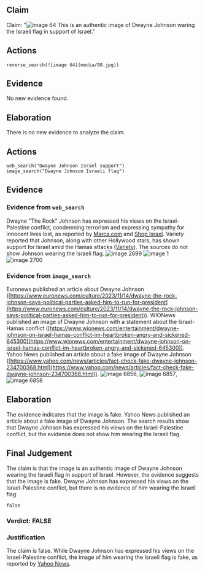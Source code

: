 ## Claim
Claim: "![image 64](media/98.jpg) This is an authentic image of Dwayne Johnson waring the Israeli flag in support of Israel."

## Actions
```
reverse_search(![image 64](media/98.jpg))
```

## Evidence
No new evidence found.

## Elaboration
There is no new evidence to analyze the claim.


## Actions
```
web_search("Dwayne Johnson Israel support")
image_search("Dwayne Johnson Israeli flag")
```

## Evidence
### Evidence from `web_search`
Dwayne "The Rock" Johnson has expressed his views on the Israel-Palestine conflict, condemning terrorism and expressing sympathy for innocent lives lost, as reported by [Marca.com](https://www.marca.com/en/lifestyle/world-news/2023/10/11/6526c4cc22601d2d748b45da.html) and [Shop Israel](https://shopisrael.com/blogs/support/does-dwayne-johnson-support-israel?srsltid=AfmBOopy4n2f7lxTWWqdiE6_xSd1XeW0AbQOVlP76nNPJQ6KrktIHL3X). Variety reported that Johnson, along with other Hollywood stars, has shown support for Israel amid the Hamas attacks ([Variety](https://variety.com/2023/film/news/hollywood-stars-support-israel-palestine-conflict-1235749537/)). The sources do not show Johnson wearing the Israeli flag. ![image 2699](media/2025-07-20_11-27-1753010831-407396.jpg) ![image 1](media/0.jpg) ![image 2700](media/2025-07-20_11-27-1753010866-160819.jpg)


### Evidence from `image_search`
Euronews published an article about Dwayne Johnson ([https://www.euronews.com/culture/2023/11/14/dwayne-the-rock-johnson-says-political-parties-asked-him-to-run-for-president](https://www.euronews.com/culture/2023/11/14/dwayne-the-rock-johnson-says-political-parties-asked-him-to-run-for-president)). WIONews published an image of Dwayne Johnson with a statement about the Israel-Hamas conflict ([https://www.wionews.com/entertainment/dwayne-johnson-on-israel-hamas-conflict-im-heartbroken-angry-and-sickened-645300](https://www.wionews.com/entertainment/dwayne-johnson-on-israel-hamas-conflict-im-heartbroken-angry-and-sickened-645300)). Yahoo News published an article about a fake image of Dwayne Johnson ([https://www.yahoo.com/news/articles/fact-check-fake-dwayne-johnson-234700368.html](https://www.yahoo.com/news/articles/fact-check-fake-dwayne-johnson-234700368.html)). ![image 6856](media/2025-08-29_20-10-1756498223-150351.jpg), ![image 6857](media/2025-08-29_20-10-1756498230-352615.jpg), ![image 6858](media/2025-08-29_20-10-1756498230-597475.jpg)


## Elaboration
The evidence indicates that the image is fake. Yahoo News published an article about a fake image of Dwayne Johnson. The search results show that Dwayne Johnson has expressed his views on the Israel-Palestine conflict, but the evidence does not show him wearing the Israeli flag.


## Final Judgement
The claim is that the image is an authentic image of Dwayne Johnson wearing the Israeli flag in support of Israel. However, the evidence suggests that the image is fake. Dwayne Johnson has expressed his views on the Israel-Palestine conflict, but there is no evidence of him wearing the Israeli flag.

`false`

### Verdict: FALSE

### Justification
The claim is false. While Dwayne Johnson has expressed his views on the Israel-Palestine conflict, the image of him wearing the Israeli flag is fake, as reported by [Yahoo News](https://www.yahoo.com/news/articles/fact-check-fake-dwayne-johnson-234700368.html).
